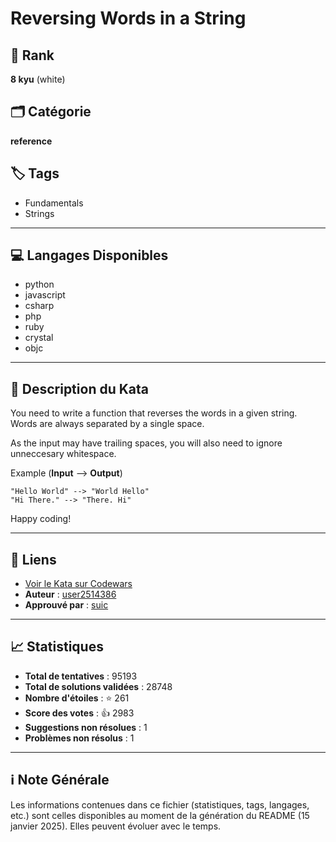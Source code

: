 # Reversing Words in a String

## 🏅 Rank
**8 kyu** (white)

## 🗂️ Catégorie
**reference**

## 🏷️ Tags
- Fundamentals
- Strings

---

## 💻 Langages Disponibles
- python
- javascript
- csharp
- php
- ruby
- crystal
- objc

---

## 📜 Description du Kata

You need to write a function that reverses the words in a given string. Words are always separated by a single space.

As the input may have trailing spaces, you will also need to ignore unneccesary whitespace.

Example (**Input** --> **Output**)

```
"Hello World" --> "World Hello"
"Hi There." --> "There. Hi"
```

Happy coding!


---

## 🔗 Liens
- [Voir le Kata sur Codewars](https://www.codewars.com/kata/57a55c8b72292d057b000594)
- **Auteur** : [user2514386](https://www.codewars.com/users/user2514386)
- **Approuvé par** : [suic](https://www.codewars.com/users/suic)

---

## 📈 Statistiques
- **Total de tentatives** : 95193
- **Total de solutions validées** : 28748
- **Nombre d'étoiles** : ⭐ 261
- **Score des votes** : 👍 2983
- **Suggestions non résolues** : 1
- **Problèmes non résolus** : 1

---

## ℹ️ Note Générale
Les informations contenues dans ce fichier (statistiques, tags, langages, etc.) sont celles disponibles au moment de la génération du README (15 janvier 2025). Elles peuvent évoluer avec le temps.
